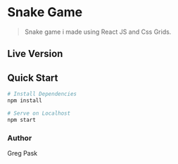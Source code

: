 # Snake Game


> Snake game i made using React JS and Css Grids.

## Live Version



## Quick Start

```bash
# Install Dependencies
npm install

# Serve on Localhost
npm start

```

      

### Author

Greg Pask



